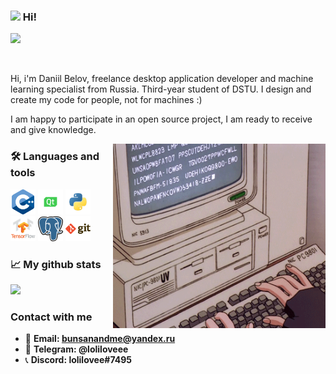### <img src="https://media.giphy.com/media/hvRJCLFzcasrR4ia7z/giphy.gif" width="25px"> Hi! 

![](https://visitor-badge.glitch.me/badge?page_id=bunsanandme.dunsanandme)

<br />

Hi, i'm Daniil Belov, freelance desktop application developer and machine learning specialist from Russia. Third-year student of DSTU. I design and create my code for people, not for machines :)

I am happy to participate in an open source project, I am ready to receive and give knowledge.


<img align="right" alt="GIF" src="https://github.com/bunsanandme/bunsanandme/blob/master/code.gif?raw=true" width="340" height="295" />



### 🛠 Languages and tools

<code><img height="40" src="https://raw.githubusercontent.com/github/explore/80688e429a7d4ef2fca1e82350fe8e3517d3494d/topics/cpp/cpp.png"></code>
<code><img height="40" src="https://raw.githubusercontent.com/github/explore/80688e429a7d4ef2fca1e82350fe8e3517d3494d/topics/qt/qt.png"></code>
<code><img height="40" src="https://raw.githubusercontent.com/github/explore/80688e429a7d4ef2fca1e82350fe8e3517d3494d/topics/python/python.png"></code>
<code><img height="40" src="https://raw.githubusercontent.com/github/explore/80688e429a7d4ef2fca1e82350fe8e3517d3494d/topics/tensorflow/tensorflow.png"></code>
<code><img height="40" src="https://raw.githubusercontent.com/github/explore/80688e429a7d4ef2fca1e82350fe8e3517d3494d/topics/postgresql/postgresql.png"></code>
<code><img height="40" src="https://raw.githubusercontent.com/github/explore/80688e429a7d4ef2fca1e82350fe8e3517d3494d/topics/git/git.png"></code>

  
### 📈 My github stats

<p align="left"> <img src="https://github-readme-stats.vercel.app/api?username=bunsanandme&show_icons=true&theme=gotham" />

<br />

### Contact with me  

- 📧 <b>Email: bunsanandme@yandex.ru </b>
- 📲 <b>Telegram: @loliloveee </b>
- 📞 <b>Discord: lolilovee#7495 </b>
  
